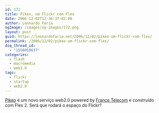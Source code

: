 ```yaml
---
id: 172
title: Pikeo, um Flickr com Flex
date: 2006-12-02T12:36:37-02:00
author: Leonardo Faria
ogImage: /images/og-images/172.png
layout: post
guid: https://leonardofaria.net/2006/12/02/pikeo-um-flickr-com-flex/
permalink: /2006/12/02/pikeo-um-flickr-com-flex/
dsq_thread_id:
  - "1556010637"
categories:
  - flash
  - macromedia
  - web2.0
tags:
  - flickr
  - startup
  - web2.0
---
```

[Pikeo](http://www.pikeo.com) é um novo serviço web2.0 powered by [France Telecom](http://www.francetelecom.com/en/) e construído com Flex 2. Será que rodará o espaço do Flickr?
